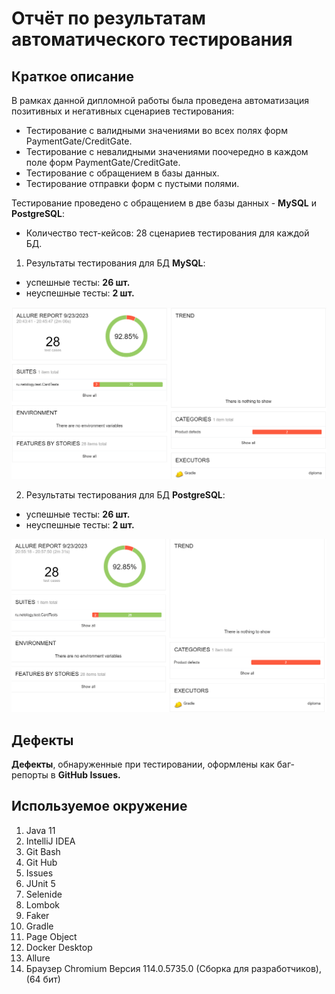 # Отчёт по результатам автоматического тестирования
## Краткое описание
В рамках данной дипломной работы была проведена автоматизация позитивных и негативных сценариев тестирования:

- Тестирование с валидными значениями во всех полях форм PaymentGate/CreditGate.
- Тестирование с невалидными значениями поочередно в каждом поле форм PaymentGate/CreditGate.
- Тестирование с обращением в базы данных.
- Тестирование отправки форм с пустыми полями.

Тестирование проведено с обращением в две базы данных - **MySQL** и **PostgreSQL**:

- Количество тест-кейсов: 28 сценариев тестирования для каждой БД.

1. Результаты тестирования для БД **MySQL**:

- успешные тесты: **26 шт.**
- неуспешные тесты: **2 шт.**

![img.png](img.png)

2. Результаты тестирования для БД **PostgreSQL**:

- успешные тесты: **26 шт.**
- неуспешные тесты: **2 шт.**

![img_1.png](img_1.png)

## Дефекты
**Дефекты**, обнаруженные при тестировании, оформлены как баг-репорты в **GitHub Issues.**

## Используемое окружение
1. Java 11
2. IntelliJ IDEA
3. Git Bash
4. Git Hub
5. Issues
6. JUnit 5
7. Selenide
8. Lombok
9. Faker
10. Gradle
11. Page Object
12. Docker Desktop
13. Allure
14. Браузер Chromium Версия 114.0.5735.0 (Сборка для разработчиков), (64 бит)






